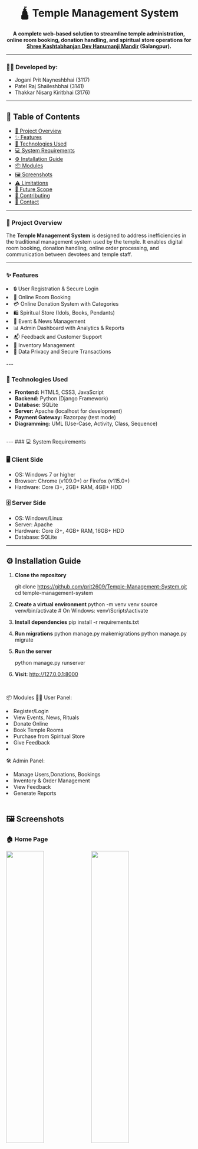 <h1 align="center">🛕 Temple Management System</h1>

<p align="center"><b>
A complete web-based solution to streamline temple administration, online room booking, donation handling, and spiritual store operations for <br/><u>Shree Kashtabhanjan Dev Hanumanji Mandir</u> (Salangpur).
</b></p>

<hr/>

<h3>👨‍💻 Developed by:</h3>

<ul>
  <li>Jogani Prit Nayneshbhai (3117)</li>
  <li>Patel Raj Shaileshbhai (3141)</li>
  <li>Thakkar Nisarg Kiritbhai (3176)</li>
</ul>

---

## 📑 Table of Contents

- [📌 Project Overview](#project-overview)
- [✨ Features](#features)
- [🧰 Technologies Used](#technologies-used)
- [💻 System Requirements](#system-requirements)
- [⚙️ Installation Guide](#installation-guide)
- [📦 Modules](#modules)
- [🖼️ Screenshots](#screenshots)
- [⚠️ Limitations](#limitations)
- [🔮 Future Scope](#future-scope)
- [🤝 Contributing](#contributing)
- [📧 Contact](#contact)

---
<a name="project-overview"></a>
### 📌 Project Overview

<p>
The <b>Temple Management System</b> is designed to address inefficiencies in the traditional management system used by the temple. It enables digital room booking, donation handling, online order processing, and communication between devotees and temple staff.
</p>

---

<a name="features"></a>
### ✨ Features

<ui>
  <li>🔒 User Registration & Secure Login</li>
  <li>📅 Online Room Booking</li>
  <li>💳 Online Donation System with Categories</li>
  <li>🛍️ Spiritual Store (Idols, Books, Pendants)</li>
  <li>📢 Event & News Management</li>
  <li>📊 Admin Dashboard with Analytics & Reports</li>
  <li>📬 Feedback and Customer Support</li>
  <li>📂 Inventory Management</li>
  <li>🔐 Data Privacy and Secure Transactions</li>
</ui>
<br>
---

<a name="technologies-used"></a>
### 🧰 Technologies Used

- <b>Frontend:</b> HTML5, CSS3, JavaScript  
- <b>Backend:</b> Python (Django Framework)  
- <b>Database:</b> SQLite  
- <b>Server:</b> Apache (localhost for development)  
- <b>Payment Gateway:</b> Razorpay (test mode)  
- <b>Diagramming:</b> UML (Use-Case, Activity, Class, Sequence)
<br>
---
<a name="system-requirements"></a>
### 💻 System Requirements

### 🖥️ Client Side
- OS: Windows 7 or higher  
- Browser: Chrome (v109.0+) or Firefox (v115.0+)  
- Hardware: Core i3+, 2GB+ RAM, 4GB+ HDD

### 🗄️ Server Side
- OS: Windows/Linux  
- Server: Apache  
- Hardware: Core i3+, 4GB+ RAM, 16GB+ HDD  
- Database: SQLite

---

<a name="installation-guide"></a>
## ⚙️ Installation Guide

1. **Clone the repository**

   git clone https://github.com/prit2609/Temple-Management-System.git
   cd temple-management-system

2. **Create a virtual environment**
  python -m venv venv
  source venv/bin/activate  # On Windows: venv\Scripts\activate

3. **Install dependencies**
  pip install -r requirements.txt

4. **Run migrations**
  python manage.py makemigrations
  python manage.py migrate

5. **Run the server**

   python manage.py runserver

7. **Visit**: http://127.0.0.1:8000
<br>

<a name="modules"></a>
📦 Modules
  🙍‍♂️ User Panel:
    <ui>
    <li>Register/Login</li>
    <li>View Events, News, Rituals</li>
    <li>Donate Online</li>
    <li>Book Temple Rooms</li>
    <li>Purchase from Spiritual Store</li>
    <li>Give Feedback<li>
    </ui><br>

  🛠️ Admin Panel:
    <ui>
    <li>Manage Users,Donations, Bookings</li>
    <li>Inventory & Order Management</li>
    <li>View Feedback</li>
    <li>Generate Reports</li>
    </ui>
    <br>

<a name="screenshots"></a>
## 🖼️ Screenshots

### 🏠 Home Page
<p float="left">
  <img src="screenshots/Home_1.png" width="45%"/>
  <img src="screenshots/Home_2.png" width="45%"/>
  <img src="screenshots/Home_3.png" width="45%"/>
  <img src="screenshots/Home_4.png" width="45%"/>
</p>

### 🔐 Login
<img src="screenshots/Login.png" width="45%"/>

### 📝 Register
<p float="left">
  <img src="screenshots/Register.png" width="45%"/>
  <img src="screenshots/OTP.png" width="45%"/>
  <img src="screenshots/OTP_For_Change_Password.png" width="45%"/>
</p>

### 🛏️ Room Booking
<img src="screenshots/RoomBooking.png" width="45%"/>

### 💳 Donation
<img src="screenshots/Donation.png" width="45%"/>

### 🛍️ Spiritual Store
<p float="left">
  <img src="screenshots/Store.png" width="45%"/>
  <img src="screenshots/Store_2.png" width="45%"/>
</p>

### 💬 Feedback
<img src="screenshots/Feedback.png" width="45%"/>

### 👤 Profile
<img src="screenshots/Profile.png" width="45%"/>

### 🖼️ Photo Gallery
<img src="screenshots/Photo_Gallery.png" width="45%"/>

### 📢 News and Alerts
<img src="screenshots/New_and_Alert.png" width="45%"/>


<br>
  <a name="limitations"></a>
  ⚠️ Limitations
  <br></br>
  <ui>
    <li>Room booking updates are not reflected after checkout.</li>
    <li>Limited product availability in the store.</li>
    <li>No Cash on Delivery (COD) option.</li>
    <li>Basic payment options only (no UPI or international methods).</li>
    <li>Basic shipping (no live tracking).</li>
  </ui><br>

<a name="future-scope"></a>
  🔮 Future Scope

  <ui>  
    <li>🔐 Biometric or facial recognition login</li>
    <li>📊 Advanced analytics with AI/ML</li>
    <li>🌐 Social media integration for event promotion</li>
    <li>📦 Real-time inventory & shipping tracking</li>
    <li>🔁 Automation for volunteer/event/resource management</li>
    <li>📱 Mobile App version for Android/iOS</li>
  </ui>

<br><br>
<a name="contributing"></a>
🤝 Contributing
    <br>Want to contribute? Great! Fork this repo and raise a pull request.<br>

<a name="contact"></a>
  📧 Contact
    For queries or collaboration:<br>
      📨 templemanagementsystem66@gmail.com
